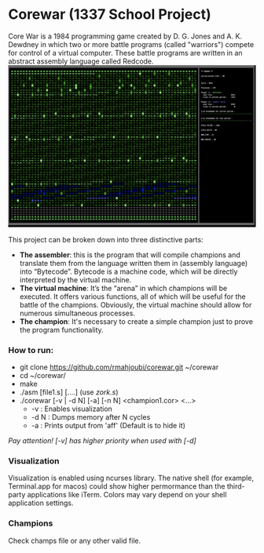 # Corewar (1337 School Project)
Core War is a 1984 programming game created by D. G. Jones and A. K. Dewdney in which two or more battle programs (called "warriors") compete for control of a virtual computer. These battle programs are written in an abstract assembly language called Redcode.
![Corewar](/images/ex.png)

This project can be broken down into three distinctive parts:
* **The assembler**: this is the program that will compile champions and translate them from the language written them in (assembly language) into “Bytecode”. Bytecode is a machine code, which will be directly interpreted by the virtual
machine.
* **The virtual machine**: It’s the “arena” in which champions will be executed. It offers various functions, all of which will be useful for the battle of the champions.
Obviously, the virtual machine should allow for numerous simultaneous processes.
* **The champion**: It's necessary to create a simple champion just to prove the program functionality.

### How to run:
* git clone https://github.com/rmahjoubi/corewar.git ~/corewar
* cd ~/corewar/
* make
* ./asm [file1.s] [....] (use *zork.s*)
* ./corewar [-v | -d N] [-a] [-n N] <champion1.cor> <...>
  * -v		: Enables visualization
  * -d N	: Dumps memory after N cycles
  * -a		: Prints output from 'aff' (Default is to hide it)

*Pay attention! [-v] has higher priority when used with [-d]*

### Visualization
Visualization is enabled using ncurses library. The native shell (for example, Terminal.app for macos) could show higher permormance than the third-party applications like iTerm. Colors may vary depend on your shell application settings.

### Champions
Check champs file or any other valid file.
